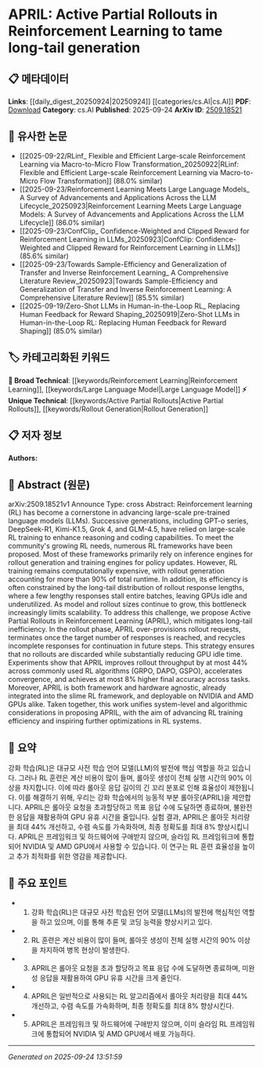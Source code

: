 <!-- KEYWORD_LINKING_METADATA:
{
  "processed_timestamp": "2025-09-24T13:51:59.561392",
  "vocabulary_version": "1.0",
  "selected_keywords": [
    "Reinforcement Learning",
    "Active Partial Rollouts",
    "Large Language Model",
    "Rollout Generation"
  ],
  "rejected_keywords": [],
  "similarity_scores": {
    "Reinforcement Learning": 0.85,
    "Active Partial Rollouts": 0.88,
    "Large Language Model": 0.82,
    "Rollout Generation": 0.78
  },
  "extraction_method": "AI_prompt_based",
  "budget_applied": true,
  "candidates_json": {
    "candidates": [
      {
        "surface": "Reinforcement Learning",
        "canonical": "Reinforcement Learning",
        "aliases": [
          "RL"
        ],
        "category": "broad_technical",
        "rationale": "Reinforcement Learning is central to the paper's methodology and connects to a wide range of related research.",
        "novelty_score": 0.45,
        "connectivity_score": 0.9,
        "specificity_score": 0.65,
        "link_intent_score": 0.85
      },
      {
        "surface": "Active Partial Rollouts in Reinforcement Learning",
        "canonical": "Active Partial Rollouts",
        "aliases": [
          "APRIL"
        ],
        "category": "unique_technical",
        "rationale": "APRIL is a novel method introduced in the paper, crucial for understanding its contributions to RL efficiency.",
        "novelty_score": 0.95,
        "connectivity_score": 0.6,
        "specificity_score": 0.9,
        "link_intent_score": 0.88
      },
      {
        "surface": "Large Language Models",
        "canonical": "Large Language Model",
        "aliases": [
          "LLMs"
        ],
        "category": "broad_technical",
        "rationale": "LLMs are a key application area for the discussed RL techniques, providing strong connectivity to related fields.",
        "novelty_score": 0.4,
        "connectivity_score": 0.85,
        "specificity_score": 0.7,
        "link_intent_score": 0.82
      },
      {
        "surface": "Rollout Generation",
        "canonical": "Rollout Generation",
        "aliases": [],
        "category": "unique_technical",
        "rationale": "Rollout Generation is a critical process in RL discussed extensively in the paper, highlighting its computational challenges.",
        "novelty_score": 0.65,
        "connectivity_score": 0.75,
        "specificity_score": 0.8,
        "link_intent_score": 0.78
      }
    ],
    "ban_list_suggestions": [
      "method",
      "experiment",
      "performance"
    ]
  },
  "decisions": [
    {
      "candidate_surface": "Reinforcement Learning",
      "resolved_canonical": "Reinforcement Learning",
      "decision": "linked",
      "scores": {
        "novelty": 0.45,
        "connectivity": 0.9,
        "specificity": 0.65,
        "link_intent": 0.85
      }
    },
    {
      "candidate_surface": "Active Partial Rollouts in Reinforcement Learning",
      "resolved_canonical": "Active Partial Rollouts",
      "decision": "linked",
      "scores": {
        "novelty": 0.95,
        "connectivity": 0.6,
        "specificity": 0.9,
        "link_intent": 0.88
      }
    },
    {
      "candidate_surface": "Large Language Models",
      "resolved_canonical": "Large Language Model",
      "decision": "linked",
      "scores": {
        "novelty": 0.4,
        "connectivity": 0.85,
        "specificity": 0.7,
        "link_intent": 0.82
      }
    },
    {
      "candidate_surface": "Rollout Generation",
      "resolved_canonical": "Rollout Generation",
      "decision": "linked",
      "scores": {
        "novelty": 0.65,
        "connectivity": 0.75,
        "specificity": 0.8,
        "link_intent": 0.78
      }
    }
  ]
}
-->

# APRIL: Active Partial Rollouts in Reinforcement Learning to tame long-tail generation

## 📋 메타데이터

**Links**: [[daily_digest_20250924|20250924]] [[categories/cs.AI|cs.AI]]
**PDF**: [Download](https://arxiv.org/pdf/2509.18521.pdf)
**Category**: cs.AI
**Published**: 2025-09-24
**ArXiv ID**: [2509.18521](https://arxiv.org/abs/2509.18521)

## 🔗 유사한 논문
- [[2025-09-22/RLinf_ Flexible and Efficient Large-scale Reinforcement Learning via Macro-to-Micro Flow Transformation_20250922|RLinf: Flexible and Efficient Large-scale Reinforcement Learning via Macro-to-Micro Flow Transformation]] (88.0% similar)
- [[2025-09-23/Reinforcement Learning Meets Large Language Models_ A Survey of Advancements and Applications Across the LLM Lifecycle_20250923|Reinforcement Learning Meets Large Language Models: A Survey of Advancements and Applications Across the LLM Lifecycle]] (86.0% similar)
- [[2025-09-23/ConfClip_ Confidence-Weighted and Clipped Reward for Reinforcement Learning in LLMs_20250923|ConfClip: Confidence-Weighted and Clipped Reward for Reinforcement Learning in LLMs]] (85.6% similar)
- [[2025-09-23/Towards Sample-Efficiency and Generalization of Transfer and Inverse Reinforcement Learning_ A Comprehensive Literature Review_20250923|Towards Sample-Efficiency and Generalization of Transfer and Inverse Reinforcement Learning: A Comprehensive Literature Review]] (85.5% similar)
- [[2025-09-19/Zero-Shot LLMs in Human-in-the-Loop RL_ Replacing Human Feedback for Reward Shaping_20250919|Zero-Shot LLMs in Human-in-the-Loop RL: Replacing Human Feedback for Reward Shaping]] (85.0% similar)

## 🏷️ 카테고리화된 키워드
**🧠 Broad Technical**: [[keywords/Reinforcement Learning|Reinforcement Learning]], [[keywords/Large Language Model|Large Language Model]]
**⚡ Unique Technical**: [[keywords/Active Partial Rollouts|Active Partial Rollouts]], [[keywords/Rollout Generation|Rollout Generation]]

## 📋 저자 정보

**Authors:** 

## 📄 Abstract (원문)

arXiv:2509.18521v1 Announce Type: cross 
Abstract: Reinforcement learning (RL) has become a cornerstone in advancing large-scale pre-trained language models (LLMs). Successive generations, including GPT-o series, DeepSeek-R1, Kimi-K1.5, Grok 4, and GLM-4.5, have relied on large-scale RL training to enhance reasoning and coding capabilities. To meet the community's growing RL needs, numerous RL frameworks have been proposed. Most of these frameworks primarily rely on inference engines for rollout generation and training engines for policy updates. However, RL training remains computationally expensive, with rollout generation accounting for more than 90% of total runtime. In addition, its efficiency is often constrained by the long-tail distribution of rollout response lengths, where a few lengthy responses stall entire batches, leaving GPUs idle and underutilized. As model and rollout sizes continue to grow, this bottleneck increasingly limits scalability. To address this challenge, we propose Active Partial Rollouts in Reinforcement Learning (APRIL), which mitigates long-tail inefficiency. In the rollout phase, APRIL over-provisions rollout requests, terminates once the target number of responses is reached, and recycles incomplete responses for continuation in future steps. This strategy ensures that no rollouts are discarded while substantially reducing GPU idle time. Experiments show that APRIL improves rollout throughput by at most 44% across commonly used RL algorithms (GRPO, DAPO, GSPO), accelerates convergence, and achieves at most 8% higher final accuracy across tasks. Moreover, APRIL is both framework and hardware agnostic, already integrated into the slime RL framework, and deployable on NVIDIA and AMD GPUs alike. Taken together, this work unifies system-level and algorithmic considerations in proposing APRIL, with the aim of advancing RL training efficiency and inspiring further optimizations in RL systems.

## 📝 요약

강화 학습(RL)은 대규모 사전 학습 언어 모델(LLM)의 발전에 핵심 역할을 하고 있습니다. 그러나 RL 훈련은 계산 비용이 많이 들며, 롤아웃 생성이 전체 실행 시간의 90% 이상을 차지합니다. 이에 따라 롤아웃 응답 길이의 긴 꼬리 분포로 인해 효율성이 제한됩니다. 이를 해결하기 위해, 우리는 강화 학습에서의 능동적 부분 롤아웃(APRIL)을 제안합니다. APRIL은 롤아웃 요청을 초과할당하고 목표 응답 수에 도달하면 종료하며, 불완전한 응답을 재활용하여 GPU 유휴 시간을 줄입니다. 실험 결과, APRIL은 롤아웃 처리량을 최대 44% 개선하고, 수렴 속도를 가속화하며, 최종 정확도를 최대 8% 향상시킵니다. APRIL은 프레임워크 및 하드웨어에 구애받지 않으며, 슬라임 RL 프레임워크에 통합되어 NVIDIA 및 AMD GPU에서 사용할 수 있습니다. 이 연구는 RL 훈련 효율성을 높이고 추가 최적화를 위한 영감을 제공합니다.

## 🎯 주요 포인트

- 1. 강화 학습(RL)은 대규모 사전 학습된 언어 모델(LLMs)의 발전에 핵심적인 역할을 하고 있으며, 이를 통해 추론 및 코딩 능력을 향상시키고 있다.
- 2. RL 훈련은 계산 비용이 많이 들며, 롤아웃 생성이 전체 실행 시간의 90% 이상을 차지하여 병목 현상이 발생한다.
- 3. APRIL은 롤아웃 요청을 초과 할당하고 목표 응답 수에 도달하면 종료하며, 미완성 응답을 재활용하여 GPU 유휴 시간을 크게 줄인다.
- 4. APRIL은 일반적으로 사용되는 RL 알고리즘에서 롤아웃 처리량을 최대 44% 개선하고, 수렴 속도를 가속화하며, 최종 정확도를 최대 8% 향상시킨다.
- 5. APRIL은 프레임워크 및 하드웨어에 구애받지 않으며, 이미 슬라임 RL 프레임워크에 통합되어 NVIDIA 및 AMD GPU에서 배포 가능하다.


---

*Generated on 2025-09-24 13:51:59*